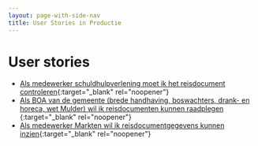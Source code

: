 ```yaml
---
layout: page-with-side-nav
title: User Stories in Productie
---
```


# User stories

- [Als medewerker schuldhulpverlening moet ik het reisdocument controleren](https://github.com/VNG-Realisatie/Haal-Centraal-Reisdocumenten-bevragen/issues/27){:target="_blank" rel="noopener"}
- [Als BOA van de gemeente (brede handhaving, boswachters, drank- en horeca, wet Mulder)  wil ik reisdocumenten kunnen raadplegen ](https://github.com/VNG-Realisatie/Haal-Centraal-Reisdocumenten-bevragen/issues/26){:target="_blank" rel="noopener"}
- [Als medewerker Markten wil ik reisdocumentgegevens kunnen inzien](https://github.com/VNG-Realisatie/Haal-Centraal-Reisdocumenten-bevragen/issues/25){:target="_blank" rel="noopener"}

